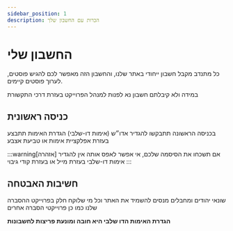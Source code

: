 ```yaml
---
sidebar_position: 1
description: הכרות עם החשבון שלך
---
```

# החשבון שלי
כל מתנדב מקבל חשבון ייחודי באתר שלנו, והחשבון הזה מאפשר לכם להגיש פוסטים, לערוך פוסטים קיימים.

במידה ולא קיבלתם חשבון נא לפנות למנהל הפרוייקט בעזרת דרכי התקשורת

## כניסה ראשונית
בכניסה הראשונה תתבקשו להגדיר אדו״ש (אימות דו-שלבי)
הגדרת האימות תתבצע בעזרת אפלקציית אימות או טביעת אצבע

:::warning[אזהרה]
אם תשכחו את הסיסמה שלכם, אי אפשר לאפס אותה
אין להגדיר אימות דו-שלבי בעזרת מייל או בעזרת קודי גיבוי
:::

## חשיבות האבטחה
 שונאי יהודים ומחבלים מנסים להשמיד את האתר וכל מי שלוקח חלק בפרוייקט ההסברה שלנו כמו כן פרוייקטי הסברה אחרים

**הגדרת האימות הדו שלבי היא חובה ומונעת פריצות לחשבונות**